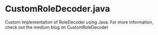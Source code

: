 # CustomRoleDecoder.java
Custom implementation of RoleDecoder using Java. For more information, check out the medium blog on CustomRoleDecoder
